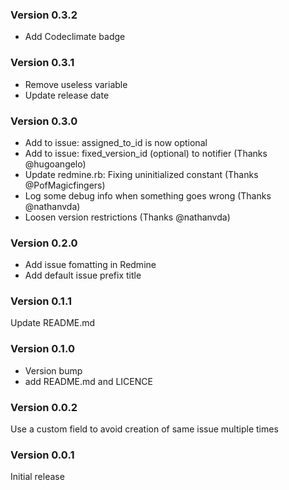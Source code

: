 ### Version 0.3.2
- Add Codeclimate badge

### Version 0.3.1
- Remove useless variable
- Update release date

### Version 0.3.0
- Add to issue: assigned_to_id is now optional
- Add to issue: fixed_version_id (optional) to notifier (Thanks @hugoangelo)
- Update redmine.rb: Fixing uninitialized constant (Thanks @PofMagicfingers)
- Log some debug info when something goes wrong (Thanks @nathanvda)
- Loosen version restrictions (Thanks @nathanvda)

### Version 0.2.0
- Add issue fomatting in Redmine
- Add default issue prefix title

### Version 0.1.1
Update README.md

### Version 0.1.0
- Version bump
- add README.md and LICENCE

### Version 0.0.2
Use a custom field to avoid creation of same issue multiple times

### Version 0.0.1
Initial release
